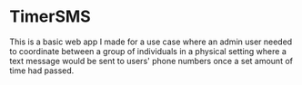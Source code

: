 # TimerSMS

This is a basic web app I made for a use case where an admin user needed to coordinate 
between a group of individuals in a physical setting where a text message would be sent to 
users' phone numbers once a set amount of time had passed.